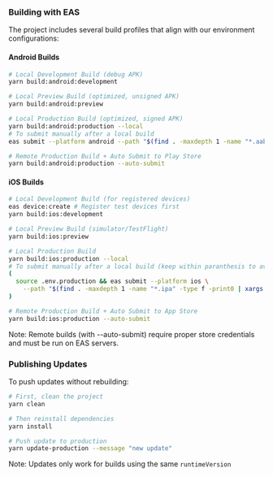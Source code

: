 ### Building with EAS

The project includes several build profiles that align with our environment configurations:

#### Android Builds
```bash
# Local Development Build (debug APK)
yarn build:android:development

# Local Preview Build (optimized, unsigned APK)
yarn build:android:preview

# Local Production Build (optimized, signed APK)
yarn build:android:production --local
# To submit manually after a local build
eas submit --platform android --path "$(find . -maxdepth 1 -name "*.aab" -type f -print0 | xargs -0 ls -t | head -n1)"

# Remote Production Build + Auto Submit to Play Store
yarn build:android:production --auto-submit
```

#### iOS Builds
```bash
# Local Development Build (for registered devices)
eas device:create # Register test devices first
yarn build:ios:development

# Local Preview Build (simulator/TestFlight)
yarn build:ios:preview

# Local Production Build
yarn build:ios:production --local
# To submit manually after a local build (keep within paranthesis to avoid leaking env variables)
(
  source .env.production && eas submit --platform ios \
    --path "$(find . -maxdepth 1 -name "*.ipa" -type f -print0 | xargs -0 ls -t | head -n1)"
)

# Remote Production Build + Auto Submit to App Store
yarn build:ios:production --auto-submit
```

Note: Remote builds (with --auto-submit) require proper store credentials and must be run on EAS servers.


### Publishing Updates

To push updates without rebuilding:
```bash
# First, clean the project
yarn clean

# Then reinstall dependencies
yarn install

# Push update to production
yarn update-production --message "new update"

```

Note: Updates only work for builds using the same `runtimeVersion`
